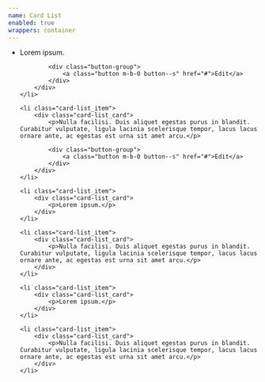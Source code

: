 ```yaml
---
name: Card List
enabled: true
wrappers: container
---
```


<ul class="card-list">
    <li class="card-list_item">
        <div class="card-list_card">
            <p>Lorem ipsum.</p>

            <div class="button-group">
                <a class="button m-b-0 button--s" href="#">Edit</a>
            </div>
        </div>
    </li>

    <li class="card-list_item">
        <div class="card-list_card">
            <p>Nulla facilisi. Duis aliquet egestas purus in blandit. Curabitur vulputate, ligula lacinia scelerisque tempor, lacus lacus ornare ante, ac egestas est urna sit amet arcu.</p>

            <div class="button-group">
                <a class="button m-b-0 button--s" href="#">Edit</a>
            </div>
        </div>
    </li>

    <li class="card-list_item">
        <div class="card-list_card">
            <p>Lorem ipsum.</p>
        </div>
    </li>

    <li class="card-list_item">
        <div class="card-list_card">
            <p>Nulla facilisi. Duis aliquet egestas purus in blandit. Curabitur vulputate, ligula lacinia scelerisque tempor, lacus lacus ornare ante, ac egestas est urna sit amet arcu.</p>
        </div>
    </li>

    <li class="card-list_item">
        <div class="card-list_card">
            <p>Lorem ipsum.</p>
        </div>
    </li>

    <li class="card-list_item">
        <div class="card-list_card">
            <p>Nulla facilisi. Duis aliquet egestas purus in blandit. Curabitur vulputate, ligula lacinia scelerisque tempor, lacus lacus ornare ante, ac egestas est urna sit amet arcu.</p>
        </div>
    </li>
</ul>
